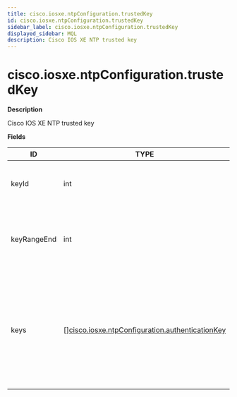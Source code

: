 ```yaml
---
title: cisco.iosxe.ntpConfiguration.trustedKey
id: cisco.iosxe.ntpConfiguration.trustedKey
sidebar_label: cisco.iosxe.ntpConfiguration.trustedKey
displayed_sidebar: MQL
description: Cisco IOS XE NTP trusted key
---
```


# cisco.iosxe.ntpConfiguration.trustedKey

**Description**

Cisco IOS XE NTP trusted key

**Fields**

| ID          | TYPE                                                                                                          | DESCRIPTION                                                                                                                                                          |
| ----------- | ------------------------------------------------------------------------------------------------------------- | -------------------------------------------------------------------------------------------------------------------------------------------------------------------- |
| keyId       | int                                                                                                           | The key number of the authentication key to be trusted                                                                                                               |
| keyRangeEnd | int                                                                                                           | The end range of authentication keys to be trusted, if a range is configured.                                                                                        |
| keys        | &#91;&#93;[cisco.iosxe.ntpConfiguration.authenticationKey](cisco.iosxe.ntpconfiguration.authenticationkey.md) | The keys that are configured as trusted. If there's a key range, all keys in the range are included., If only a single key is configured, only that key is included. |
